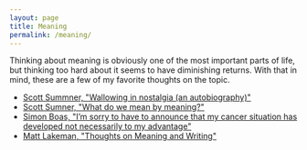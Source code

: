 ```yaml
---
layout: page
title: Meaning
permalink: /meaning/
---
```


Thinking about meaning is obviously one of the most important parts of life, but thinking too hard about it seems to have diminishing returns. With that in mind, these are a few of my favorite thoughts on the topic.

- [Scott Summner, "Wallowing in nostalgia (an autobiography)"](https://www.themoneyillusion.com/wallowing-in-nostalgia-an-autobiography/)
- [Scott Sumner, "What do we mean by meaning?"](https://www.themoneyillusion.com/what-do-we-mean-by-meaning/)
- [Simon Boas, "I’m sorry to have to announce that my cancer situation has developed not necessarily to my advantage"](https://jerseyeveningpost.com/news/2024/02/11/jersey-overseas-aid-director-simon-boas-discusses-his-terminal-cancer-diagnosis/)
- [Matt Lakeman, "Thoughts on Meaning and Writing"](https://mattlakeman.org/2020/10/06/thoughts-on-meaning-and-writing/)
